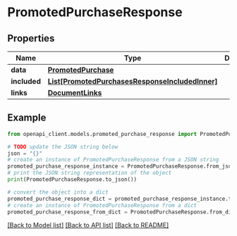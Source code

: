 # PromotedPurchaseResponse


## Properties

Name | Type | Description | Notes
------------ | ------------- | ------------- | -------------
**data** | [**PromotedPurchase**](PromotedPurchase.md) |  | 
**included** | [**List[PromotedPurchasesResponseIncludedInner]**](PromotedPurchasesResponseIncludedInner.md) |  | [optional] 
**links** | [**DocumentLinks**](DocumentLinks.md) |  | 

## Example

```python
from openapi_client.models.promoted_purchase_response import PromotedPurchaseResponse

# TODO update the JSON string below
json = "{}"
# create an instance of PromotedPurchaseResponse from a JSON string
promoted_purchase_response_instance = PromotedPurchaseResponse.from_json(json)
# print the JSON string representation of the object
print(PromotedPurchaseResponse.to_json())

# convert the object into a dict
promoted_purchase_response_dict = promoted_purchase_response_instance.to_dict()
# create an instance of PromotedPurchaseResponse from a dict
promoted_purchase_response_from_dict = PromotedPurchaseResponse.from_dict(promoted_purchase_response_dict)
```
[[Back to Model list]](../README.md#documentation-for-models) [[Back to API list]](../README.md#documentation-for-api-endpoints) [[Back to README]](../README.md)


